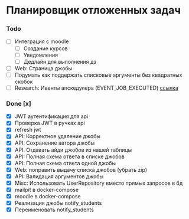 # Планировщик отложенных задач

### Todo
- [ ] Интеграция с moodle
    - [ ] Создание курсов
    - [ ] Уведомления
    - [ ] Дедлайн для выполнения дз
- [ ] Web: Страница джобы
- [ ] Подумать как поддержать списковые аргументы без квадратных скобок
- [ ] Research: Ивенты апскедулера (EVENT_JOB_EXECUTED) [ссылка](https://apscheduler.readthedocs.io/en/3.x/modules/events.html#event-codes)

### Done [x]
- [x] JWT аутентификация для api
- [x] Проверка JWT в ручках api
- [x] refresh jwt
- [x] API: Корректное удаление джобы
- [x] API: Сохранение автора джобы
- [x] API: Отдавать айди джобов из нашей таблицы
- [x] API: Полная схема ответа в списке джобов
- [x] API: Полная схема ответа одной джобы
- [x] Web: поправить выдачу списка джобов (убрать zip)
- [x] API: Валидация аргументов джобы
- [x] Misc: Использовать UserRepository вместо прямых запросов в бд
- [x] mailpit в docker-compose
- [x] moodle в docker-compose
- [x] Реализация джобы notify_students
- [x] Переименовать notify_students
